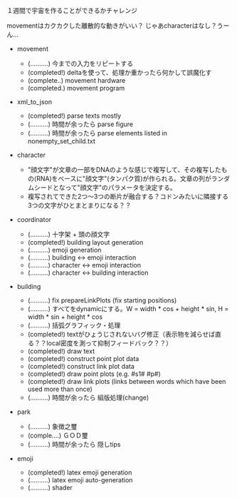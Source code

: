 １週間で宇宙を作ることができるかチャレンジ

movementはカクカクした離散的な動きがいい？
じゃあcharacterはなし？うーん...

- movement
  - (..........) 今までの入力をリピートする
  - (completed!) deltaを使って、処理か重かったら何かして誤魔化す
  - (complete..) movement hardware
  - (completed.) movement program

- xml_to_json
  - (completed!) parse texts mostly
  - (..........) 時間が余ったら parse figure
  - (..........) 時間が余ったら parse elements listed in nonempty_set_child.txt

- character
  - "顔文字"が文章の一部をDNAのような感じで複写して、その複写したもの(RNA)をベースに"顔文字"(タンパク質)が作られる。文章の列がランダムシードとなって"顔文字"のパラメータを決定する。
  - 複写されてできた2つ〜3つの断片が融合する？コドンみたいに隣接する3つの文字がひとまとまりになる？？

- coordinator
  - (..........) 十字架 + 頭の顔文字
  - (completed!) building layout generation
  - (..........) emoji generation
  - (..........) building <-> emoji interaction
  - (..........) character <-> emoji interaction
  - (..........) character <-> building interaction

- building
  - (..........) fix prepareLinkPlots (fix starting positions)
  - (..........) すべてをdynamicにする。W = width * cos + height * sin, H = width * sin + height * cos
  - (..........) 括弧グラフィック・処理
  - (completed!) textがひょうじされないバグ修正（表示物を減らせば直る？？local密度を測って抑制フィードバック？？）
  - (completed!) draw text
  - (completed!) construct point plot data
  - (completed!) construct link plot data
  - (completed!) draw point plots (e.g. #s1# #p#)
  - (completed!) draw link plots (links between words which have been used more than once)
  - (..........) 時間が余ったら 組版処理(change)

- park
  - (..........) 象徴之璽
  - (comple....) ＧＯＤ璽
  - (..........) 時間が余ったら 隠しtips

- emoji
  - (completed!) latex emoji generation
  - (..........) latex emoji auto-generation
  - (..........) shader
